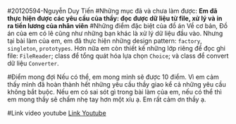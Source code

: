 #20120594-Nguyễn Duy Tiến
#Những mục đã và chưa làm được:
**Em đã thực hiện được các yêu cầu của thầy: đọc được dữ liệu từ file, xử lý và in ra tiền lương của nhân viên**
#Những điểm đặc biệt của đồ án
Về cơ bản, Đồ án của em có lẽ cũng như những bạn khác là xử lý dữ liệu đầu vào. Nhưng tại bài làm của em, em đã thực hiện những design pattern: `factory`, `singleton`, `prototypes`. Hơn nữa em còn thiết kế những lớp riêng để đọc ghi file: `FileReader`; class để tổng quát hóa lựa chọn `Choice`;  và class để convert dữ liệu `Converter`.

#Điểm mong đợi
Nếu có thể, em mong mình sẽ được 10 điểm. Vì em cảm thấy mình đã hoàn thành hết những yêu cầu thầy giao kể cả những yêu cầu không bắt buộc. Nếu em có sai sót gì trong bài làm của em, nếu có thể thì em mong thầy sẽ chấm nhẹ tay hơn một xíu ạ. Em rất cảm ơn thầy ạ.

#Link video youtube
[Link Youtube](https://youtu.be/ldiyDM9BD9E)


